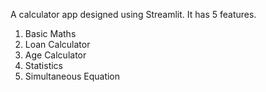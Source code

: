 A calculator app designed using Streamlit. It has 5 features.

1. Basic Maths
2. Loan Calculator
3. Age Calculator
4. Statistics
5. Simultaneous Equation


